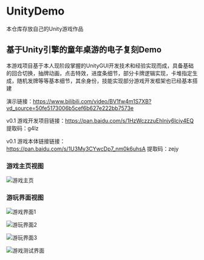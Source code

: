 # UnityDemo
本仓库存放自己的Unity游戏作品

## 基于Unity引擎的童年桌游的电子复刻Demo
本游戏项目基于本人现阶段掌握的UnityGUI开发技术和经验实现而成，具备基础的回合切换，抽牌动画，点击特效，进度条细节，部分卡牌逻辑实现，卡堆指定生成，随机发牌等等基本细节，其余身份，技能实现部分游戏开发框架也已经基本搭建

演示链接：https://www.bilibili.com/video/BV1fw4m1S7XB?vd_source=50fe5173006b5cef6b627e222bb7573e

v0.1 游戏开发项目链接：https://pan.baidu.com/s/1HzWczzzuEhlnjy6lciy4EQ 
提取码：g4lz

v0.1 游戏本体链接链接：https://pan.baidu.com/s/1U3My3CYwcDp7_nm0k6uhsA 
提取码：zejy

### 游戏主页视图 
![游戏主页](https://github.com/w159014462z/UnityDemo/assets/75423856/c276b515-3a8d-4432-b448-c06a01859ad2)

### 游玩界面视图
![游戏界面1](https://github.com/w159014462z/UnityDemo/assets/75423856/3c216de2-7055-42b1-8da1-b8ca2f37fe21)

![游玩界面2](https://github.com/w159014462z/UnityDemo/assets/75423856/fa61fb24-6fa1-4891-a233-aa9a841d0f51)

![游玩界面3](https://github.com/w159014462z/UnityDemo/assets/75423856/17a3fe3f-a08a-4e95-aed9-d4a415a74c34)

![游戏测试界面](https://github.com/w159014462z/UnityDemo/assets/75423856/aa10dab9-1b4a-4f96-be4e-290d4f0a6adb)
